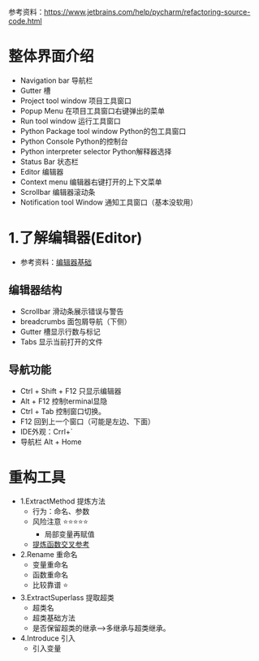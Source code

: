 

参考资料：https://www.jetbrains.com/help/pycharm/refactoring-source-code.html

# 整体界面介绍
- Navigation bar 导航栏
- Gutter 槽
- Project tool window 项目工具窗口
- Popup Menu 在项目工具窗口右键弹出的菜单
- Run tool window 运行工具窗口
- Python Package tool window Python的包工具窗口
- Python Console Python的控制台
- Python interpreter selector Python解释器选择
- Status Bar 状态栏
- Editor 编辑器
- Context menu 编辑器右键打开的上下文菜单
- Scrollbar 编辑器滚动条
- Notification tool Window 通知工具窗口（基本没软用）

# 1.了解编辑器(Editor)
- 参考资料：[编辑器基础](https://www.jetbrains.com/help/pycharm/using-code-editor.html)
## 编辑器结构
- Scrollbar 滑动条展示错误与警告
- breadcrumbs 面包屑导航（下侧）
- Gutter 槽显示行数与标记
- Tabs 显示当前打开的文件
## 导航功能
- Ctrl + Shift + F12 只显示编辑器
- Alt + F12 控制terminal显隐
- Ctrl + Tab 控制窗口切换。
- F12 回到上一个窗口（可能是左边、下面）
- IDE外观：Crrl+`
- 导航栏 Alt + Home

# 重构工具
- 1.ExtractMethod 提炼方法
  - 行为：命名、参数
  - 风险注意 ⭐⭐⭐⭐⭐
    - 局部变量再赋值
  - [提炼函数交叉参考](../../书籍相关/重构相关书籍/《重构》.md#61-提炼函数)
- 2.Rename 重命名
  - 变量重命名
  - 函数重命名
  - 比较靠谱 ⭐
- 3.ExtractSuperlass 提取超类
  - 超类名
  - 超类基础方法
  - 是否保留超类的继承-->多继承与超类继承。
- 4.Introduce 引入
  - 引入变量

